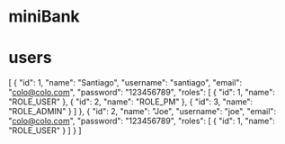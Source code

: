 # miniBank

# users

[
    {
        "id": 1,
        "name": "Santiago",
        "username": "santiago",
        "email": "colo@colo.com",
        "password": "123456789",
        "roles": [
            {
                "id": 1,
                "name": "ROLE_USER"
            },
            {
                "id": 2,
                "name": "ROLE_PM"
            },
            {
                "id": 3,
                "name": "ROLE_ADMIN"
            }
        ]
    },
    {
        "id": 2,
        "name": "Joe",
        "username": "joe",
        "email": "colo@colo.com",
        "password": "123456789",
        "roles": [
            {
                "id": 1,
                "name": "ROLE_USER"
            }
        ]
    }
]